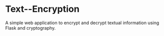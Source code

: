 # Text--Encryption
A simple web application to encrypt and decrypt textual information using Flask and cryptography.
